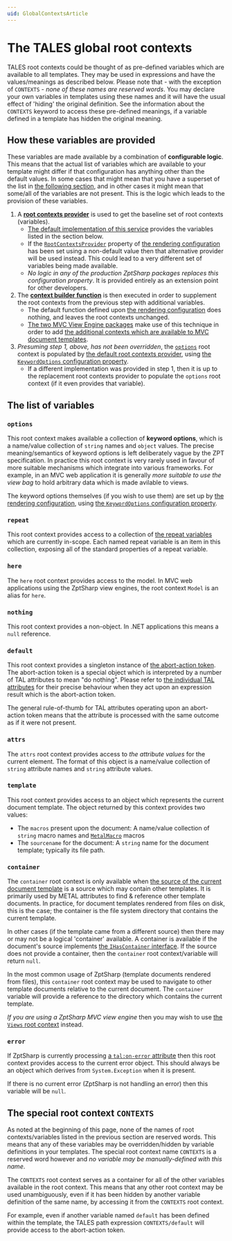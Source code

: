 ```yaml
---
uid: GlobalContextsArticle
---
```


# The TALES global root contexts

TALES root contexts could be thought of as pre-defined variables which are available to all templates.
They may be used in expressions and have the values/meanings as described below.
Please note that - with the exception of `CONTEXTS` - _none of these names are reserved words_.
You may declare your own variables in templates using these names and it will have the usual effect of 'hiding' the original definition.
See the information about the `CONTEXTS` keyword to access these pre-defined meanings, if a variable defined in a template has hidden the original meaning.

## How these variables are provided

These variables are made available by a combination of **configurable logic**.
This means that the actual list of variables which are available to your template might differ if that configuration has anything other than the default values.
In some cases that might mean that you have a superset of the list in [the following section], and in other cases it might mean that some/all of the variables are not present.
This is the logic which leads to the provision of these variables.

1. A **[root contexts provider]** is used to get the baseline set of root contexts (variables).
    * [The default implementation of this service] provides the variables listed in the section below.
    * If the [`RootContextsProvider`] property of [the rendering configuration] has been set using a non-default value then that alternative provider will be used instead.
    This could lead to a very different set of variables being made available.
    * _No logic in any of the production ZptSharp packages replaces this configuration property_. It is provided entirely as an extension point for other developers.
2. The **[context builder function]** is then executed in order to supplement the root contexts from the previous step with additional variables.
    * The default function defined upon [the rendering configuration] does nothing, and leaves the root contexts unchanged.
    * [The two MVC View Engine packages] make use of this technique in order to add [the additional contexts which are available to MVC document templates].
3. _Presuming step 1, above, has not been overridden_, the [`options`] root context is populated by [the default root contexts provider], using [the `KeywordOptions` configuration property].
    * If a different implementation was provided in step 1, then it is up to the replacement root contexts provider to populate the `options` root context (if it even provides that variable).

[the following section]: GlobalContexts.md#the-list-of-variables
[root contexts provider]: xref:ZptSharp.Expressions.IGetsDictionaryOfNamedTalesValues
[The default implementation of this service]: xref:ZptSharp.Expressions.BuiltinContextsProvider
[`RootContextsProvider`]: xref:ZptSharp.Config.RenderingConfig.RootContextsProvider
[the rendering configuration]: xref:ZptSharp.Config.RenderingConfig
[context builder function]: xref:ZptSharp.Config.RenderingConfig.ContextBuilder
[The two MVC View Engine packages]: ../../NuGetPackages.md#usage-specific-packages
[the additional contexts which are available to MVC document templates]: ../../ViewEngines.md#added-tales-contextsvariables-for-mvc
[`options`]: GlobalContexts.md#options
[the default root contexts provider]: xref:ZptSharp.Expressions.BuiltinContextsProvider
[the `KeywordOptions` configuration property]: xref:ZptSharp.Config.RenderingConfig.KeywordOptions

## The list of variables

### `options`

This root context makes available a collection of **keyword options**, which is a name/value collection of `string` names and `object` values.
The precise meaning/semantics of keyword options is left deliberately vague by the ZPT specification.
In practice this root context is very rarely used in favour of more suitable mechanisms which integrate into various frameworks.
For example, in an MVC web application it is generally _more suitable to use the view bag_ to hold arbitrary data which is made avilable to views.

The keyword options themselves (if you wish to use them) are set up by [the rendering configuration], using [the `KeywordOptions` configuration property].

### `repeat`

This root context provides access to a collection of [the repeat variables] which are currently in-scope.
Each named repeat variable is an item in this collection, exposing all of the standard properties of a repeat variable.

[the repeat variables]: ../Tal/Repeat.md#repeat-variables

### `here`

The `here` root context provides access to the model.
In MVC web applications using the ZptSharp view engines, the root context `Model` is an alias for `here`.

### `nothing`

This root context provides a non-object.  In .NET applications this means a `null` reference.

### `default`

This root context provides a singleton instance of [the abort-action token].
The abort-action token is a special object which is interpreted by a number of TAL attributes to mean "do nothing".
Please refer to [the individual TAL attributes] for their precise behaviour when they act upon an expression result which is the abort-action token.

The general rule-of-thumb for TAL attributes operating upon an abort-action token means that the attribute is processed with the same outcome as if it were not present.

[the abort-action token]: xref:ZptSharp.Expressions.AbortZptActionToken
[the individual TAL attributes]: ../Index.md#tal-binds-data-to-the-template

### `attrs`

The `attrs` root context provides access to _the attribute values_ for the current element.
The format of this object is a name/value collection of `string` attribute names and `string` attribute values.

[a `tal:attributes` attribute]: ../Tal/Attributes.md

### `template`

This root context provides access to an object which represents the current document template.
The object returned by this context provides two values:

* The `macros` present upon the document: A name/value collection of `string` macro names and [`MetalMacro`] macros
* The `sourcename` for the document: A `string` name for the document template; typically its file path.

[`MetalMacro`]: xref:ZptSharp.Metal.MetalMacro

### `container`

The `container` root context is only available when [the source of the current document template] is a source which may contain other templates.
It is primarily used by METAL attributes to find & reference other template documents.
In practice, for document templates rendered from files on disk, this is the case; the container is the file system directory that contains the current template.

In other cases (if the template came from a different source) then there may or may not be a logical 'container' available.
A container is available if the document's source implements [the `IHasContainer` interface].
If the source does not provide a container, then the `container` root context/variable will return `null`.

In the most common usage of ZptSharp (template documents rendered from files), this `container` root context may be used to navigate to other template documents relative to the current document.
The `container` variable will provide a reference to the directory which contains the current template.

_If you are using a ZptSharp MVC view engine_ then you may wish to use [the `Views` root context] instead.

[the source of the current document template]: xref:ZptSharp.Rendering.IDocumentSourceInfo
[the `IHasContainer` interface]: xref:ZptSharp.Rendering.IHasContainer
[the `Views` root context]: ../../ViewEngines.md#added-tales-contextsvariables-for-mvc

### `error`

If ZptSharp is currently processing [a `tal:on-error` attribute] then this root context provides access to the current error object.
This should always be an object which derives from `System.Exception` when it is present.

If there is no current error (ZptSharp is not handling an error) then this variable will be `null`.

[a `tal:on-error` attribute]: ../Tal/OnError.md

## The special root context `CONTEXTS`

As noted at the beginning of this page, none of the names of root contexts/variables listed in the previous section are reserved words.
This means that any of these variables may be overridden/hidden by variable definitions in your templates.
The special root context name `CONTEXTS` is a reserved word however and _no variable may be manually-defined with this name_.

The `CONTEXTS` root context serves as a container for all of the other variables available in the root context.
This means that any other root context may be used unambiguously, even if it has been hidden by another variable definition of the same name, by accessing it from the `CONTEXTS` root context.

For example, even if another variable named `default` has been defined within the template, the TALES path expression `CONTEXTS/default` will provide access to the abort-action token.